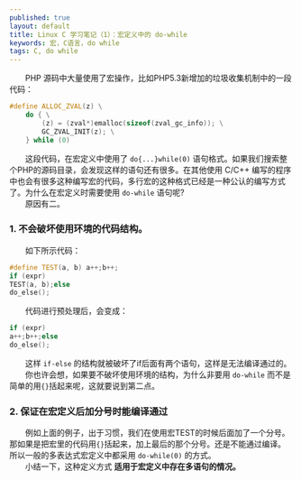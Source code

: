 ```yaml
---
published: true
layout: default
title: Linux C 学习笔记（1）：宏定义中的 do-while
keywords: 宏，C语言，do while
tags: C, do while
---
```

　　PHP 源码中大量使用了宏操作，比如PHP5.3新增加的垃圾收集机制中的一段代码：

```cpp
#define ALLOC_ZVAL(z) \
    do { \
        (z) = (zval*)emalloc(sizeof(zval_gc_info)); \
        GC_ZVAL_INIT(z); \
    } while (0)
```
　　这段代码，在宏定义中使用了 `do{...}while(0)` 语句格式。如果我们搜索整个PHP的源码目录，会发现这样的语句还有很多。在其他使用 C/C++ 编写的程序中也会有很多这种编写宏的代码，多行宏的这种格式已经是一种公认的编写方式了。为什么在宏定义时需要使用 `do-while` 语句呢?  
　　原因有二。

### 1. 不会破坏使用环境的代码结构。
　　如下所示代码：

```cpp
#define TEST(a, b) a++;b++;
if (expr)
TEST(a, b);else
do_else();
```
　　代码进行预处理后，会变成：

```cpp
if (expr)
a++;b++;else
do_else();
```
　　这样 `if-else` 的结构就被破坏了if后面有两个语句，这样是无法编译通过的。  
　　你也许会想，如果要不破坏使用环境的结构，为什么非要用 `do-while` 而不是简单的用`{}`括起来呢，这就要说到第二点。
  
### 2. 保证在宏定义后加分号时能编译通过
　　例如上面的例子，出于习惯，我们在使用宏TEST的时候后面加了一个分号。 那如果是把宏里的代码用`{}`括起来，加上最后的那个分号。还是不能通过编译。所以一般的多表达式宏定义中都采用 `do-while(0)` 的方式。  
　　小结一下，这种定义方式 **适用于宏定义中存在多语句的情况。**
